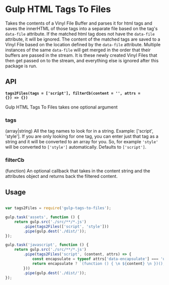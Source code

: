 # Gulp HTML Tags To Files

Takes the contents of a Vinyl File Buffer and parses it for html tags and saves the innerHTML of those tags into a separate file based on the tag's `data-file` attribute. If the matched html tag does not have the `data-file` attribute, it will be ignored. The content of the matched tags are saved to a Vinyl File based on the location defined by the `data-file` attribute. Multiple instances of the same `data-file` will get merged in the order that their buffers are passed in the stream. It is these newly created Vinyl Files that then get passed on to the stream, and everything else is ignored after this package is run.

## API

<b><code>tags2Files(tags = ['script'], filterCb(content = '', attrs = {}) => {})</code></b>

Gulp HTML Tags To Files takes one optional argument

### tags

(array|string) All the tag names to look for in a string. Example: ['script', 'style']. If you are only looking for one tag, you can enter just that tag as a string and it will be converted to an array for you. So, for example `'style'` will be converted to `['style']` automatically. Defaults to `['script']`.

### filterCb

(function) An optional callback that takes in the content string and the attributes object and returns back the filtered content.

## Usage

``` js

var tags2Files = require('gulp-tags-to-files');

gulp.task('assets', function () {
	return gulp.src('./src/**/*.js')
		.pipe(tags2Files(['script', 'style']))
		.pipe(gulp.dest('./dist/'));
});

gulp.task('javascript', function () {
	return gulp.src('./src/**/*.js')
		.pipe(tags2Files('script', (content, attrs) => {
			const encapsulate = typeof attrs['data-encapsulate'] === 'undefined' || !['0', 'false', 'no'].includes(attrs['data-encapsulate'].toLowerCase());
			return encapsulate ? `(function () { \n ${content} \n })();` : content;
		}))
		.pipe(gulp.dest('./dist/'));
});


```
